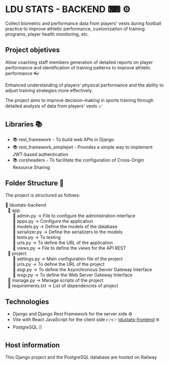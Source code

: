 # LDU STATS - BACKEND ⌨ ⚙️

Collect biometric and performance data from players' vests during football practice to improve athletic performance, customization of training programs, player health monitoring, etc.

## Project objetives

Allow coaching staff members generation of detailed reports on player performance and identification of training patterns to improve athletic performance 👓

Enhanced understanding of players' physical performance and the ability to adjust training strategies more effectively.

The project aims to improve decision-making in sports training through detailed analysis of data from players' vests 📈


## Libraries 📚

* 📚 rest_framework - To build web APIs in Django
* 📚 rest_framework_simplejwt - Provides a simple way to implement JWT-based authentication
* 📚 corsheaders - To facilitate the configuration of Cross-Origin Resource Sharing

## Folder Structure 📁
The project is structured as follows:

📁 ldustats-backend   
&nbsp;&nbsp;📁 app  
&nbsp;&nbsp;&nbsp;&nbsp;&nbsp;&nbsp;📄 admin.py -> File to configure the administration interface  
&nbsp;&nbsp;&nbsp;&nbsp;&nbsp;&nbsp;📄 apps.py -> Configure the application  
&nbsp;&nbsp;&nbsp;&nbsp;&nbsp;&nbsp;📄 models.py -> Define the models of the database   
&nbsp;&nbsp;&nbsp;&nbsp;&nbsp;&nbsp;📄 serializer.py -> Define the serializers to the models  
&nbsp;&nbsp;&nbsp;&nbsp;&nbsp;&nbsp;📄 tests.py -> To testing  
&nbsp;&nbsp;&nbsp;&nbsp;&nbsp;&nbsp;📄 urls.py -> To define the URL of the application  
&nbsp;&nbsp;&nbsp;&nbsp;&nbsp;&nbsp;📄 views.py -> File to define the views for the API REST  
&nbsp;&nbsp;📁 project  
&nbsp;&nbsp;&nbsp;&nbsp;&nbsp;&nbsp;📄 settings.py -> Main configuration file of the project  
&nbsp;&nbsp;&nbsp;&nbsp;&nbsp;&nbsp;📄 urls.py -> To define the URL of the project  
&nbsp;&nbsp;&nbsp;&nbsp;&nbsp;&nbsp;📄 asgi.py -> To define the Asynchronous Server Gateway Interface  
&nbsp;&nbsp;&nbsp;&nbsp;&nbsp;&nbsp;📄 wsgi.py -> To define the Web Server Gateway Interface  
&nbsp;&nbsp;🐍 manage.py -> Manage scripts of the project  
&nbsp;&nbsp;📄 requirements.txt -> List of dependencies of project  

## Technologies

* Django and Django Rest Framework for the server side ⚙️
* Vite with React JavaScript for the client side 👉👉 [ldustats-frontend](https://github.com/codigo-alan/ldustats-frontend) 🌐
* PostgreSQL 🗄️

## Host information

This Django project and the PostgreSQL database are hosted on Railway
